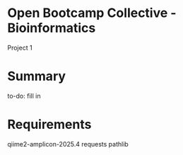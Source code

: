 # Open Bootcamp Collective - Bioinformatics
Project 1

# Summary 
to-do: fill in

# Requirements
qiime2-amplicon-2025.4
requests
pathlib